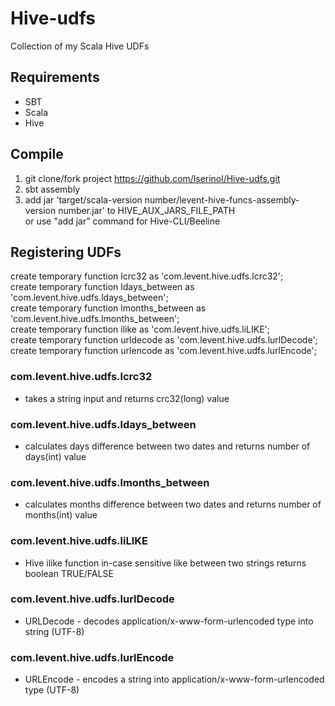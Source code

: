 # Hive-udfs
Collection of my Scala Hive UDFs

## Requirements
- SBT
- Scala
- Hive

## Compile

1. git clone/fork project https://github.com/lserinol/Hive-udfs.git  <br />
2. sbt assembly <br />
3. add jar 'target/scala-version number/levent-hive-funcs-assembly-version number.jar' to HIVE_AUX_JARS_FILE_PATH <br />
   or use "add jar" command for Hive-CLI/Beeline

## Registering UDFs
create temporary function lcrc32 as 'com.levent.hive.udfs.lcrc32'; <br />
create temporary function ldays_between as 'com.levent.hive.udfs.ldays_between'; <br />
create temporary function lmonths_between as 'com.levent.hive.udfs.lmonths_between'; <br />
create temporary function ilike as 'com.levent.hive.udfs.liLIKE'; <br />
create temporary function urldecode as 'com.levent.hive.udfs.lurlDecode'; <br />
create temporary function urlencode as 'com.levent.hive.udfs.lurlEncode'; <br />


### com.levent.hive.udfs.lcrc32
- takes a string input and returns crc32(long) value <br />

### com.levent.hive.udfs.ldays_between
- calculates days difference between two dates and  returns number of days(int) value <br />

### com.levent.hive.udfs.lmonths_between
- calculates months difference between two dates and  returns number of months(int) value <br />

### com.levent.hive.udfs.liLIKE
- Hive ilike function in-case sensitive like between two strings returns boolean TRUE/FALSE <br />


### com.levent.hive.udfs.lurlDecode
- URLDecode - decodes application/x-www-form-urlencoded type into string (UTF-8) <br />

### com.levent.hive.udfs.lurlEncode
- URLEncode - encodes a string into application/x-www-form-urlencoded type (UTF-8) <br />
